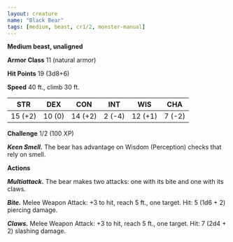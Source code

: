 ```yaml
---
layout: creature
name: "Black Bear"
tags: [medium, beast, cr1/2, monster-manual]
---
```


**Medium beast, unaligned**

**Armor Class** 11 (natural armor)

**Hit Points** 19 (3d8+6)

**Speed** 40 ft., climb 30 ft.

|   STR   |   DEX   |   CON   |   INT   |   WIS   |   CHA   |
|:-----:|:-----:|:-----:|:-----:|:-----:|:-----:|
| 15 (+2) | 10 (0) | 14 (+2) | 2 (-4) | 12 (+1) | 7 (-2) |

**Challenge** 1/2 (100 XP)

***Keen Smell.*** The bear has advantage on Wisdom (Perception) checks that rely on smell.

**Actions**

***Multiattack.*** The bear makes two attacks: one with its bite and one with its claws.

***Bite.*** Melee Weapon Attack: +3 to hit, reach 5 ft., one target. Hit: 5 (1d6 + 2) piercing damage.

***Claws.*** Melee Weapon Attack: +3 to hit, reach 5 ft., one target. Hit: 7 (2d4 + 2) slashing damage.

